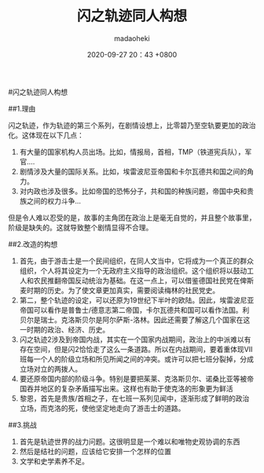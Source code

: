 ﻿---
layout: post
title:  "闪之轨迹同人构想"
date:   2020-09-27 20：43 +0800
categories: 同人
tags: 闪之轨迹
author: madaoheki
---


#闪之轨迹同人构想

##1.理由

闪之轨迹，作为轨迹的第三个系列，在剧情设想上，比零碧乃至空轨要更加的政治化。这体现在以下几点：
1. 有大量的国家机构人员出场。比如，情报局，首相，TMP（铁道宪兵队），军官....
2. 剧情涉及大量的国际关系。比如，埃雷波尼亚帝国和卡尔瓦德共和国之间的角力。
3. 对内政也涉及很多。比如帝国的恐怖分子，共和国的种族问题，帝国中央和贵族之间的权力斗争...


但是令人难以忍受的是，故事的主角团在政治上是毫无自觉的，并且整个故事里，阶级是缺失的。这就导致整个剧情显得不合理。

##2.改造的构想

1. 首先，由于游击士是一个民间组织，在同人文当中，它将成为一个真正的群众组织，个人将其设定为一个无政府主义指导的政治组织。这个组织将以鼓动工人和农民推翻帝国反动统治为基础。在这一点上，可以借鉴德国社民党在俾斯麦时期的历史。为了使文章更加真实，需要阅读梅林的社民党史。
2. 第二，整个轨迹的设定，可以还原为19世纪下半叶的欧陆。因此，埃雷波尼亚帝国可以看作是普鲁士/德意志第二帝国，卡尔瓦德共和国可以看作法国。利贝尔是瑞士。克洛斯贝尔是阿尔萨斯-洛林。因此还需要了解这几个国家在这一时期的政治、经济、历史。
3. 闪之轨迹2涉及到帝国内战，其实在一个国家内战期间，政治上的中派难以有存在空间，但是闪2恰恰走了这么一条道路。所以在内战期间，要着重体现Ⅶ班每一个人的阶级立场和所见所闻之间的冲突。或许可以把七班分裂掉，分成立场对立的两拨人。
4. 要还原帝国内部的阶级斗争。特别是要把茱莱、克洛斯贝尔、诺桑比亚等被帝国吞并地区的复杂矛盾描写出来。这样也有助于使克洛的形象更为鲜活
5. 黎恩，首先是贵族/首相之子，在七班一系列见闻中，逐渐形成了鲜明的政治立场，而克洛的死，使他坚定地走向了游击士的道路。

##3.挑战

1. 首先是轨迹世界的战力问题。这很明显是一个难以和唯物史观协调的东西
2. 然后是结社的问题，应该给它安排一个怎样的位置
3. 文学和史学素养不足。
